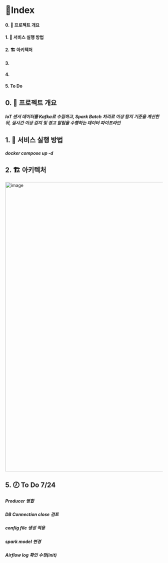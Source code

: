 

# 🔖Index
#### 0. 📂 프로젝트 개요
#### 1. 🚀 서비스 실행 방법 
#### 2. 🏗️ 아키텍처 
#### 3.
#### 4.
#### 5. To Do

## 0. 📂 프로젝트 개요
##### IoT 센서 데이터를 Kafka로 수집하고, Spark Batch 처리로 이상 탐지 기준을 계산한 뒤, 실시간 이상 감지 및 경고 알림을 수행하는 데이터 파이프라인

## 1. 🚀 서비스 실행 방법 
##### docker compose up -d

## 2. 🏗️ 아키텍처 
<img width="1408" height="926" alt="image" src="https://github.com/user-attachments/assets/7ec76282-0d53-43fc-8a14-e6dc9484c66f" />

## 5. 🕖 To Do 7/24
#####     Producer 병합
#####     DB Connection close 검토
#####     config file 생성 적용
#####     spark model 변경
#####     Airflow log 확인 수정(init)

